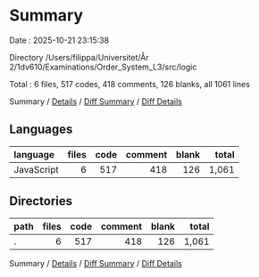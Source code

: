 # Summary

Date : 2025-10-21 23:15:38

Directory /Users/filippa/Universitet/År 2/1dv610/Examinations/Order_System_L3/src/logic

Total : 6 files,  517 codes, 418 comments, 126 blanks, all 1061 lines

Summary / [Details](details.md) / [Diff Summary](diff.md) / [Diff Details](diff-details.md)

## Languages
| language | files | code | comment | blank | total |
| :--- | ---: | ---: | ---: | ---: | ---: |
| JavaScript | 6 | 517 | 418 | 126 | 1,061 |

## Directories
| path | files | code | comment | blank | total |
| :--- | ---: | ---: | ---: | ---: | ---: |
| . | 6 | 517 | 418 | 126 | 1,061 |

Summary / [Details](details.md) / [Diff Summary](diff.md) / [Diff Details](diff-details.md)
